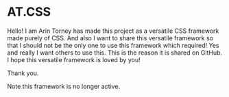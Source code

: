 # AT.CSS
Hello! I am Arin Torney has made this project as a versatile CSS framework made purely of CSS. And also I want to share this versatile framework so that I should not be the only one to use this framework which required! Yes and really I want others to use this. This is the reason it is shared on GitHub. I hope this versatile framework is loved by you!

Thank you.

Note this framework is no longer active.
